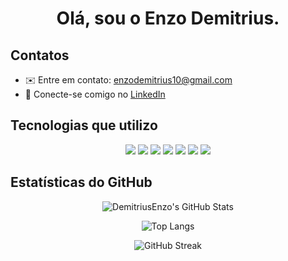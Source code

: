 <h1 align="center">Olá, sou o Enzo Demitrius. </h1>

## Contatos

- ✉️ Entre em contato: enzodemitrius10@gmail.com  
- 🔗 Conecte-se comigo no [LinkedIn](https://www.linkedin.com/in/enzodemitrius)

## Tecnologias que utilizo

<div align="center">
  <img src="https://img.shields.io/badge/Java-ED8B00?style=for-the-badge&logo=java&logoColor=white"/>
  <img src="https://img.shields.io/badge/Spring-6DB33F?style=for-the-badge&logo=spring&logoColor=white"/>
  <img src="https://img.shields.io/badge/Node.js-339933?style=for-the-badge&logo=nodedotjs&logoColor=white"/>
  <img src="https://img.shields.io/badge/React-20232A?style=for-the-badge&logo=react&logoColor=61DAFB"/>
  <img src="https://img.shields.io/badge/HTML5-E34F26?style=for-the-badge&logo=html5&logoColor=white"/>
  <img src="https://img.shields.io/badge/CSS3-1572B6?style=for-the-badge&logo=css3&logoColor=white"/>
  <img src="https://img.shields.io/badge/JavaScript-F7DF1E?style=for-the-badge&logo=javascript&logoColor=black"/>
</div>

## Estatísticas do GitHub

<div align="center">

![DemitriusEnzo's GitHub Stats](https://github-readme-stats.vercel.app/api?username=DemitriusEnzo&show_icons=true&theme=github_dark&hide_border=true&count_private=true)

![Top Langs](https://github-readme-stats.vercel.app/api/top-langs/?username=DemitriusEnzo&layout=compact&theme=github_dark&hide_border=true)

![GitHub Streak](https://streak-stats.demolab.com/?user=DemitriusEnzo&theme=github-dark&hide_border=true)

</div>
